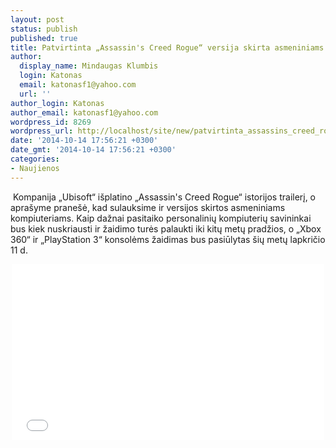 ```yaml
---
layout: post
status: publish
published: true
title: Patvirtinta „Assassin's Creed Rogue“ versija skirta asmeniniams kompiuteriams
author:
  display_name: Mindaugas Klumbis
  login: Katonas
  email: katonasf1@yahoo.com
  url: ''
author_login: Katonas
author_email: katonasf1@yahoo.com
wordpress_id: 8269
wordpress_url: http://localhost/site/new/patvirtinta_assassins_creed_rogue_versija_skirta_asmeniniam_kompiuteriam/
date: '2014-10-14 17:56:21 +0300'
date_gmt: '2014-10-14 17:56:21 +0300'
categories:
- Naujienos
---
```

<p>
	&nbsp;Kompanija &bdquo;Ubisoft&ldquo; i&scaron;platino &bdquo;Assassin&#39;s Creed Rogue&ldquo; istorijos trailerį, o apra&scaron;yme prane&scaron;ė, kad sulauksime ir versijos skirtos asmeniniams kompiuteriams. Kaip dažnai pasitaiko personalinių kompiuterių savininkai bus kiek nuskriausti ir žaidimo turės palaukti iki kitų metų pradžios, o &bdquo;Xbox 360&ldquo; ir &bdquo;PlayStation 3&ldquo; konsolėms žaidimas bus pasiūlytas &scaron;ių metų lapkričio 11 d.</p>
<p style="text-align: center;">
	<iframe allowfullscreen="" frameborder="0" height="281" src="//www.youtube.com/embed/h-dgUPQVnv0" width="500"></iframe></p>
